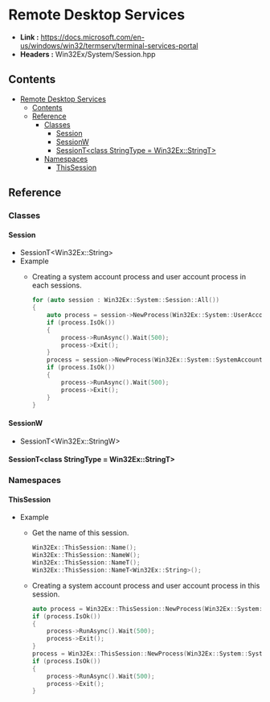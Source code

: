 # Remote Desktop Services

- **Link :** <https://docs.microsoft.com/en-us/windows/win32/termserv/terminal-services-portal>
- **Headers :** Win32Ex/System/Session.hpp

## Contents

- [Remote Desktop Services](#remote-desktop-services)
  - [Contents](#contents)
  - [Reference](#reference)
    - [Classes](#classes)
      - [Session](#session)
      - [SessionW](#sessionw)
      - [SessionT\<class StringType = Win32Ex::StringT\>](#sessiontclass-stringtype--win32exstringt)
    - [Namespaces](#namespaces)
      - [ThisSession](#thissession)

## Reference

### Classes

#### Session

- SessionT\<Win32Ex::String\>
- Example
  - Creating a system account process and user account process in each sessions.

      ```C++
      for (auto session : Win32Ex::System::Session::All())
      {
          auto process = session->NewProcess(Win32Ex::System::UserAccount, "notepad");
          if (process.IsOk())
          {
              process->RunAsync().Wait(500);
              process->Exit();
          }
          process = session->NewProcess(Win32Ex::System::SystemAccount, "notepad");
          if (process.IsOk())
          {
              process->RunAsync().Wait(500);
              process->Exit();
          }
      }
      ```

#### SessionW

- SessionT\<Win32Ex::StringW\>

#### SessionT\<class StringType = Win32Ex::StringT\>

### Namespaces

#### ThisSession

- Example
  - Get the name of this session.

      ```C++
      Win32Ex::ThisSession::Name();
      Win32Ex::ThisSession::NameW();
      Win32Ex::ThisSession::NameT();
      Win32Ex::ThisSession::NameT<Win32Ex::String>();
      ```

  - Creating a system account process and user account process in this session.

      ```C++
      auto process = Win32Ex::ThisSession::NewProcess(Win32Ex::System::UserAccount, "notepad");
      if (process.IsOk())
      {
          process->RunAsync().Wait(500);
          process->Exit();
      }
      process = Win32Ex::ThisSession::NewProcess(Win32Ex::System::SystemAccount, "notepad");
      if (process.IsOk())
      {
          process->RunAsync().Wait(500);
          process->Exit();
      }
      ```
